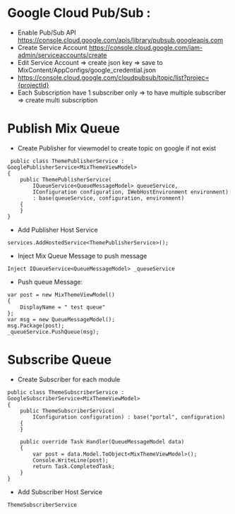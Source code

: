 # Google Cloud Pub/Sub :

- Enable Pub/Sub API https://console.cloud.google.com/apis/library/pubsub.googleapis.com
- Create Service Account https://console.cloud.google.com/iam-admin/serviceaccounts/create
- Edit Service Account => create json key => save to MixContent/AppConfigs/google_credential.json
- https://console.cloud.google.com/cloudpubsub/topic/list?projec={projectId}
- Each Subscription have 1 subscriber only => to have multiple subscriber => create multi subscription
# Publish Mix Queue
- Create Publisher for viewmodel to create topic on google if not exist
```
 public class ThemePublisherService : GooglePublisherService<MixThemeViewModel>
{
    public ThemePublisherService(
        IQueueService<QueueMessageModel> queueService, 
        IConfiguration configuration, IWebHostEnvironment environment) 
        : base(queueService, configuration, environment)
    {
    }
}
```
- Add Publisher Host Service
```
services.AddHostedService<ThemePublisherService>();
```
- Inject Mix Queue Message to push message
```
Inject IQueueService<QueueMessageModel> _queueService
```
- Push queue Message:
```
var post = new MixThemeViewModel()
{
    DisplayName = " test queue"
};
var msg = new QueueMessageModel();
msg.Package(post);
_queueService.PushQueue(msg);
```
# Subscribe Queue
- Create Subscriber for each module
```
public class ThemeSubscriberService : GoogleSubscriberService<MixThemeViewModel>
{
    public ThemeSubscriberService(
        IConfiguration configuration) : base("portal", configuration)
    {
    }

    public override Task Handler(QueueMessageModel data)
    {
        var post = data.Model.ToObject<MixThemeViewModel>();
        Console.WriteLine(post);
        return Task.CompletedTask;
    }
}
```
- Add Subscriber Host Service
```
ThemeSubscriberService
```
